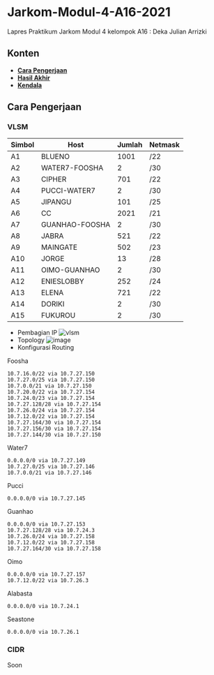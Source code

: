 # Jarkom-Modul-4-A16-2021
Lapres Praktikum Jarkom Modul 4
kelompok A16 : Deka Julian Arrizki  

## **Konten**
* [**Cara Pengerjaan**](#cara-pengerjaan)
* [**Hasil Akhir**](#hasil-akhir)
* [**Kendala**](#kendala)


## Cara Pengerjaan
### VLSM

| Simbol | Host | Jumlah | Netmask |
| ------------- | ------------- | ------------- | ------------- |
| A1 | BLUENO | 1001 | /22 |
| A2 | WATER7-FOOSHA | 2 | /30 |
| A3 | CIPHER | 701 | /22 |
| A4 | PUCCI-WATER7 | 2 | /30 |
| A5 | JIPANGU | 101 | /25 |
| A6 | CC | 2021 | /21 |
| A7 | GUANHAO-FOOSHA | 2 | /30 |
| A8 | JABRA | 521 | /22 |
| A9 | MAINGATE | 502 | /23 |
| A10 | JORGE | 13 | /28 |
| A11 | OIMO-GUANHAO | 2 | /30 |
| A12 | ENIESLOBBY | 252 | /24 |
| A13 | ELENA | 721 | /22 |
| A14 | DORIKI | 2 | /30 |
| A15 | FUKUROU | 2 | /30 |

* Pembagian IP
![vlsm](https://user-images.githubusercontent.com/55046884/143475930-6f3c7ec9-f14b-408e-9210-7c3f538775a1.png)
* Topology
![image](https://user-images.githubusercontent.com/55046884/143476263-19835ea5-9585-4676-89dc-475ff6a315af.png)
* Konfigurasi Routing  

Foosha  
```
10.7.16.0/22 via 10.7.27.150
10.7.27.0/25 via 10.7.27.150
10.7.0.0/21 via 10.7.27.150
10.7.20.0/22 via 10.7.27.154
10.7.24.0/23 via 10.7.27.154
10.7.27.128/28 via 10.7.27.154
10.7.26.0/24 via 10.7.27.154
10.7.12.0/22 via 10.7.27.154
10.7.27.164/30 via 10.7.27.154
10.7.27.156/30 via 10.7.27.154
10.7.27.144/30 via 10.7.27.150
```
Water7
```
0.0.0.0/0 via 10.7.27.149
10.7.27.0/25 via 10.7.27.146
10.7.0.0/21 via 10.7.27.146
```
Pucci
```
0.0.0.0/0 via 10.7.27.145
```
Guanhao
```
0.0.0.0/0 via 10.7.27.153
10.7.27.128/28 via 10.7.24.3
10.7.26.0/24 via 10.7.27.158
10.7.12.0/22 via 10.7.27.158
10.7.27.164/30 via 10.7.27.158
```
Oimo
```
0.0.0.0/0 via 10.7.27.157
10.7.12.0/22 via 10.7.26.3
```
Alabasta
```
0.0.0.0/0 via 10.7.24.1
```
Seastone
```
0.0.0.0/0 via 10.7.26.1
```
### CIDR
Soon
